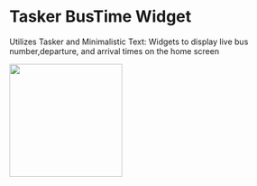 # Tasker BusTime Widget

Utilizes Tasker and Minimalistic Text: Widgets to display live bus number,departure, and arrival times on the home screen



<img src="https://user-images.githubusercontent.com/24640479/50578135-4bfeaa00-0dea-11e9-8884-cc93b8f20ba1.jpg" width="200">
